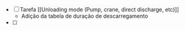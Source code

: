 
- [ ] Tarefa [[Unloading mode (Pump, crane, direct discharge, etc)]]
	- Adição da tabela de duração de descarregamento
- [ ] 
